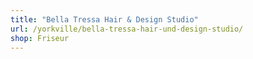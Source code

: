 ```yaml
---
title: "Bella Tressa Hair & Design Studio"
url: /yorkville/bella-tressa-hair-und-design-studio/
shop: Friseur
---
```

